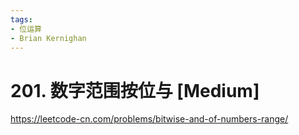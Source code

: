 ```yaml
---
tags:
- 位运算
- Brian Kernighan
---
```


# 201. 数字范围按位与 [Medium]

<https://leetcode-cn.com/problems/bitwise-and-of-numbers-range/>
